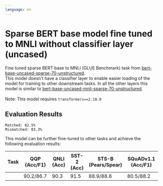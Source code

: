 ```yaml
---
language: en
---
```


# Sparse BERT base model fine tuned to MNLI without classifier layer (uncased)

Fine tuned sparse BERT base to MNLI (GLUE Benchmark) task from [bert-base-uncased-sparse-70-unstructured](https://huggingface.co/Intel/bert-base-uncased-sparse-70-unstructured).
<br>
This model doesn't have a classifier layer to enable easier loading of the model for training to other downstream tasks.
In all the other layers this model is similar to [bert-base-uncased-mnli-sparse-70-unstructured](https://huggingface.co/Intel/bert-base-uncased-mnli-sparse-70-unstructured).
<br><br>
Note: This model requires `transformers==2.10.0`

## Evaluation Results
    Matched: 82.5%
    Mismatched: 83.3%

This model can be further fine-tuned to other tasks and achieve the following evaluation results:

| Task | QQP (Acc/F1) | QNLI (Acc) | SST-2 (Acc) | STS-B (Pears/Spear) | SQuADv1.1 (Acc/F1) |
|------|--------------|------------|-------------|---------------------|--------------------|
|      |   90.2/86.7  |    90.3    |     91.5    |      88.9/88.6      |      80.5/88.2     |
